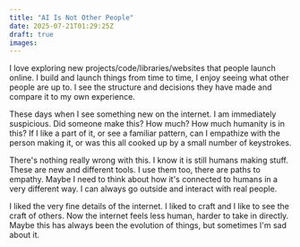 ```yaml
---
title: "AI Is Not Other People"
date: 2025-07-21T01:29:25Z
draft: true
images:
---
```


I love exploring new projects/code/libraries/websites that people launch online.
I build and launch things from time to time, I enjoy seeing what other people
are up to. I see the structure and decisions they have made and compare it to my
own experience.

These days when I see something new on the internet. I am immediately
suspicious. Did someone make this? How much? How much humanity is in this? If I
like a part of it, or see a familiar pattern, can I empathize with the person
making it, or was this all cooked up by a small number of keystrokes.

There's nothing really wrong with this. I know it is still humans making stuff.
These are new and different tools. I use them too, there are paths to empathy.
Maybe I need to think about how it's connected to humans in a very different
way. I can always go outside and interact with real people.

I liked the very fine details of the internet. I liked to craft and I like to
see the craft of others. Now the internet feels less human, harder to take in
directly. Maybe this has always been the evolution of things, but sometimes I'm
sad about it.
